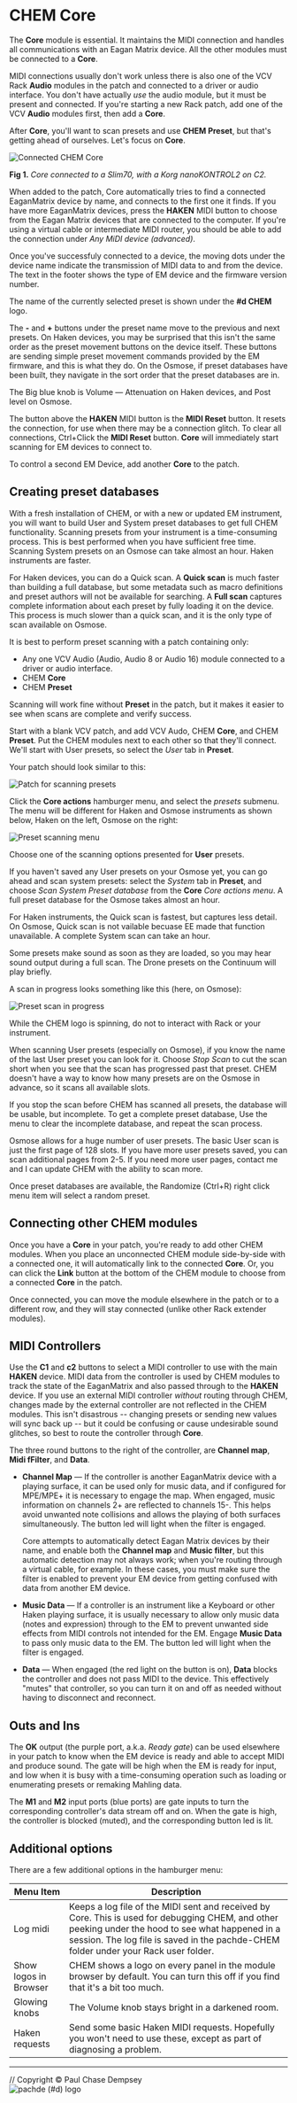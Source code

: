 # CHEM Core

The **Core** module is essential.
It maintains the MIDI connection and handles all communications with an Eagan Matrix device. All the other modules must be connected to a **Core**.

MIDI connections usually don't work unless there is also one of the VCV Rack **Audio** modules in the patch and connected to a driver or audio interface.
You don't have actually *use* the audio module, but it must be present and connected.
If you're starting a new Rack patch, add one of the VCV **Audio** modules first, then add a **Core**.

After **Core**, you'll want to scan presets and use **CHEM Preset**, but that's getting ahead of ourselves. Let's focus on **Core**.

![Connected CHEM Core](./image/core.png)

**Fig 1.** *Core connected to a Slim70, with a Korg nanoKONTROL2 on C2.*

When added to the patch, Core automatically tries to find a connected EaganMatrix device by name, and connects to the first one it finds.
If you have more EaganMatrix devices, press the **HAKEN** MIDI button to choose from the Eagan Matrix devices that are connected to the computer.
If you're using a virtual cable or intermediate MIDI router, you should be able to add the connection under _Any MiDI device (advanced)_.

Once you've successfuly connected to a device,
the moving dots under the device name indicate the transmission of MIDI data to and from the device.
The text in the footer shows the type of EM device and the firmware version number.

The name of the currently selected preset is shown under the **#d CHEM** logo.

The **-** and **+** buttons under the preset name move to the previous and next presets.
On Haken devices, you may be surprised that this isn't the same order as the preset movement buttons on the device itself.
These buttons are sending simple preset movement commands provided by the EM firmware, and this is what they do.
On the Osmose, if preset databases have been built, they navigate in the sort order that the preset databases are in.

The Big blue knob is Volume — Attenuation on Haken devices, and Post level on Osmose.

The button above the **HAKEN** MIDI button is the **MIDI Reset** button.
It resets the connection, for use when there may be a connection glitch.
To clear all connections, Ctrl+Click the **MIDI Reset** button. **Core** will immediately start scanning for EM devices to connect to.

To control a second EM Device, add another **Core** to the patch.

## Creating preset databases

With a fresh installation of CHEM, or with a new or updated EM instrument, you will want to build User and System preset databases to get full CHEM functionality.
Scanning presets from your instrument is a time-consuming process.
This is best performed when you have sufficient free time.
Scanning System presets on an Osmose can take almost an hour. Haken instruments are faster.

For Haken devices, you can do a Quick scan.
A **Quick scan** is much faster than building a full database, but some metadata such as macro definitions and preset authors will not be available for searching.
A **Full scan** captures complete information about each preset by fully loading it on the device.
This process is much slower than a quick scan, and it is the only type of scan available on Osmose.

It is best to perform preset scanning with a patch containing only:

- Any one VCV Audio (Audio, Audio 8 or Audio 16) module connected to a driver or audio interface.
- CHEM **Core**
- CHEM **Preset**

Scanning will work fine without **Preset** in the patch, but it makes it easier to see when scans are complete and verify success.

Start with a blank VCV patch, and add VCV Audo, CHEM **Core**, and CHEM **Preset**.
Put the CHEM modules next to each other so that they'll connect.
We'll start with User presets, so select the _User_ tab in **Preset**.

Your patch should look similar to this:

![Patch for scanning presets](./image/core-scan.png)

Click the **Core actions** hamburger menu, and select the _presets_ submenu.
The menu will be different for Haken and Osmose instruments as shown below, Haken on the left, Osmose on the right:

![Preset scanning menu](./image/scan-menu.png)

Choose one of the scanning options presented for **User** presets.

If you haven't saved any User presets on your Osmose yet, you can go ahead and scan system presets: select the _System_ tab in **Preset**, and choose _Scan System Preset database_ from the **Core** _Core actions menu_.
A full preset database for the Osmose takes almost an hour.

For Haken instruments, the Quick scan is fastest, but captures less detail.
On Osmose, Quick scan is not vailable becuase EE made that function unavailable.
A complete System scan can take an hour.

Some presets make sound as soon as they are loaded, so you may hear sound output during a full scan. The Drone presets on the Continuum will play briefly.

A scan in progress looks something like this (here, on Osmose):

![Preset scan in progress](./image/scan-progress.png)

While the CHEM logo is spinning, do not to interact with Rack or your instrument.

When scanning User presets (especially on Osmose), if you know the name of the last User preset you can look for it. Choose _Stop Scan_ to cut the scan short when you see that the scan has progressed past that preset.
CHEM doesn't have a way to know how many presets are on the Osmose in advance, so it scans all available slots.

If you stop the scan before CHEM has scanned all presets, the database will be usable, but incomplete.
To get a complete preset database, Use the menu to clear the incomplete database, and repeat the scan process.

Osmose allows for a huge number of user presets. The basic User scan is just the first page of 128 slots.
If you have more user presets saved, you can scan additional pages from 2-5.
If you need more user pages, contact me and I can update CHEM with the ability to scan more.

Once preset databases are available, the Randomize (Ctrl+R) right click menu item will select a random preset.

## Connecting other CHEM modules

Once you have a **Core** in your patch, you're ready to add other CHEM modules.
When you place an unconnected CHEM module side-by-side with a connected one, it will automatically link to the connected **Core**.
Or, you can click the **Link** button at the bottom of the CHEM module to choose from a connected **Core** in the patch.

Once connected, you can move the module elsewhere in the patch or to a different row, and they will stay connected (unlike other Rack extender modules).

## MIDI Controllers

Use the **C1** and **c2** buttons to select a MIDI controller to use with the main **HAKEN** device.
MIDI data from the controller is used by CHEM modules to track the state of the EaganMatrix and also passed through to the **HAKEN** device.
If you use an external MIDI controller _without_ routing through CHEM, changes made by the external controller are not reflected in the CHEM modules.
This isn't disastrous -- changing presets or sending new values will sync back up -- but it could be confusing or cause undesirable sound glitches, so best to route the controller through **Core**.

The three round buttons to the right of the controller, are **Channel map**, **Midi fFilter**, and **Data**.

- **Channel Map** — If the controller is another EaganMatrix device with a playing surface, it can be used only for music data,
and if configured for MPE/MPE+ it is necessary to engage the map.
When engaged, music information on channels 2+ are reflected to channels 15-.
This helps avoid unwanted note collisions and allows the playing of both surfaces simultaneously.
The button led will light when the filter is engaged.

  Core attempts to automatically detect Eagan Matrix devices by their name, and enable both the **Channel map** and **Music filter**, but this automatic detection may not always work; when you're routing through a virtual cable, for example.
  In these cases, you must make sure the filter is enabled to prevent your EM device from getting confused with data from another EM device.

- **Music Data** — If a controller is an instrument like a Keyboard or other Haken playing surface, it is usually necessary to allow only music data (notes and expression) through to the EM to prevent unwanted side effects from MIDI controls not intended for the EM.
Engage **Music Data** to pass only music data to the EM.
The button led will light when the filter is engaged.

- **Data**  — When engaged (the red light on the button is on), **Data** blocks the controller and does not pass MIDI to the device.
This effectively "mutes" that controller, so you can turn it on and off as needed without having to disconnect and reconnect.

## Outs and Ins

The **OK** output (the purple port, a.k.a. _Ready gate_) can be used elsewhere in your patch to know when the EM device is ready and able to accept MIDI and produce sound.
The gate will be high when the EM is ready for input, and low when it is busy with a time-consuming operation such as loading or enumerating presets or remaking Mahling data.

The **M1** and **M2** input ports (blue ports) are gate inputs to turn the corresponding controller's data stream off and on.
When the gate is high, the controller is blocked (muted), and the corresponding button led is lit.

## Additional options

There are a few additional options in the hamburger menu:

| Menu Item |  Description |
| -- | -- |
| Log midi | Keeps a log file of the MIDI sent and received by Core. This is used for debugging CHEM, and other peeking under the hood to see what happened in a session. The log file is saved in the pachde-CHEM folder under your Rack user folder. |
| Show logos in Browser | CHEM shows a logo on every panel in the module browser by default. You can turn this off if you find that it's a bit too much. |
| Glowing knobs | The Volume knob stays bright in a darkened room. |
| Haken requests | Send some basic Haken MIDI requests. Hopefully you won't need to use these, except as part of diagnosing a problem.  |

---

// Copyright © Paul Chase Dempsey\
![pachde (#d) logo](./image/Logo.svg)
